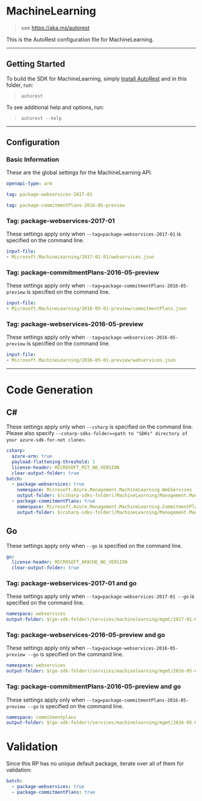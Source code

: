 # MachineLearning
    
> see https://aka.ms/autorest

This is the AutoRest configuration file for MachineLearning.



---
## Getting Started 
To build the SDK for MachineLearning, simply [Install AutoRest](https://aka.ms/autorest/install) and in this folder, run:

> `autorest`

To see additional help and options, run:

> `autorest --help`
---

## Configuration



### Basic Information 
These are the global settings for the MachineLearning API.

``` yaml
openapi-type: arm
```

``` yaml $(package-webservices)
tag: package-webservices-2017-01
```

``` yaml $(package-commitmentPlans)
tag: package-commitmentPlans-2016-05-preview
```

### Tag: package-webservices-2017-01

These settings apply only when `--tag=package-webservices-2017-01` is specified on the command line.

``` yaml $(tag) == 'package-webservices-2017-01'
input-file:
- Microsoft.MachineLearning/2017-01-01/webservices.json
```
 
### Tag: package-commitmentPlans-2016-05-preview

These settings apply only when `--tag=package-commitmentPlans-2016-05-preview` is specified on the command line.

``` yaml $(tag) == 'package-commitmentPlans-2016-05-preview'
input-file:
- Microsoft.MachineLearning/2016-05-01-preview/commitmentPlans.json
```
 
### Tag: package-webservices-2016-05-preview

These settings apply only when `--tag=package-webservices-2016-05-preview` is specified on the command line.

``` yaml $(tag) == 'package-webservices-2016-05-preview'
input-file:
- Microsoft.MachineLearning/2016-05-01-preview/webservices.json
```


---
# Code Generation


## C# 

These settings apply only when `--csharp` is specified on the command line.
Please also specify `--csharp-sdks-folder=<path to "SDKs" directory of your azure-sdk-for-net clone>`.

```yaml $(csharp)
csharp:
  azure-arm: true
  payload-flattening-threshold: 1
  license-header: MICROSOFT_MIT_NO_VERSION
  clear-output-folder: true
batch:
  - package-webservices: true
    namespace: Microsoft.Azure.Management.MachineLearning.WebServices
    output-folder: $(csharp-sdks-folder)/MachineLearning/Management.MachineLearning/Generated/WebServices
  - package-commitmentPlans: true
    namespace: Microsoft.Azure.Management.MachineLearning.CommitmentPlans
    output-folder: $(csharp-sdks-folder)/MachineLearning/Management.MachineLearning/Generated/CommitmentPlans
```


## Go

These settings apply only when `--go` is specified on the command line.

``` yaml $(go)
go:
  license-header: MICROSOFT_APACHE_NO_VERSION
  clear-output-folder: true
```

### Tag: package-webservices-2017-01 and go

These settings apply only when `--tag=package-webservices-2017-01 --go` is specified on the command line.

``` yaml $(tag) == 'package-webservices-2017-01' && $(go)
namespace: webservices
output-folder: $(go-sdk-folder)/services/machinelearning/mgmt/2017-01-01/webservices
```

### Tag: package-webservices-2016-05-preview and go

These settings apply only when `--tag=package-webservices-2016-05-preview --go` is specified on the command line.

``` yaml $(tag) == 'package-webservices-2016-05-preview' && $(go)
namespace: webservices
output-folder: $(go-sdk-folder)/services/machinelearning/mgmt/2016-05-01-preview/webservices
```

### Tag: package-commitmentPlans-2016-05-preview and go

These settings apply only when `--tag=package-commitmentPlans-2016-05-preview --go` is specified on the command line.

``` yaml $(tag) == 'package-commitmentPlans-2016-05-preview' && $(go)
namespace: commitmentplans
output-folder: $(go-sdk-folder)/services/machinelearning/mgmt/2016-05-01-preview/commitmentplans
```

# Validation

Since this RP has no unique default package, iterate over all of them for validation:

``` yaml $(validation)
batch:
  - package-webservices: true
  - package-commitmentPlans: true
```